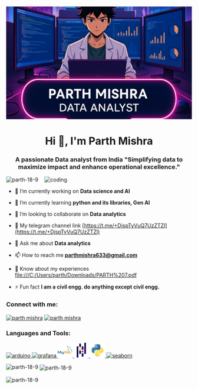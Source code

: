 ![logo](https://github.com/parth-18-9/parth-18-9/blob/main/Untitled%20design%20(1).png?raw=true)
<h1 align="center">Hi 👋, I'm Parth Mishra</h1>
<h3 align="center">A passionate Data analyst from India "Simplifying data to maximize impact and enhance operational excellence."</h3>
<img align="right" alt="coding" width="400" src="https://th.bing.com/th/id/OIP.gcPMc25ZR7Xq-F-NNF1v1wHaE8?w=768&h=512&rs=1&pid=ImgDetMain">

<p align="left"> <img src="https://komarev.com/ghpvc/?username=parth-18-9&label=Profile%20views&color=0e75b6&style=flat" alt="parth-18-9" /> </p>

- 🔭 I’m currently working on **Data science and AI**

- 🌱 I’m currently learning **python and its libraries, Gen AI**

- 👯 I’m looking to collaborate on **Data analytics**

- 📝 My telegram channel link [https://t.me/+DjspTyVuQ7UzZTZl](https://t.me/+DjspTyVuQ7UzZTZl)

- 💬 Ask me about **Data analytics**

- 📫 How to reach me **parthmishra633@gmail.com**

- 📄 Know about my experiences [file:///C:/Users/parth/Downloads/PARTH%207.pdf](file:///C:/Users/parth/Downloads/PARTH%207.pdf)

- ⚡ Fun fact **I am a civil engg. do anything except civil engg.**

<h3 align="left">Connect with me:</h3>
<p align="left">
<a href="https://linkedin.com/in/parth mishra" target="blank"><img align="center" src="https://raw.githubusercontent.com/rahuldkjain/github-profile-readme-generator/master/src/images/icons/Social/linked-in-alt.svg" alt="parth mishra" height="30" width="40" /></a>
<a href="https://kaggle.com/parth mishra" target="blank"><img align="center" src="https://raw.githubusercontent.com/rahuldkjain/github-profile-readme-generator/master/src/images/icons/Social/kaggle.svg" alt="parth mishra" height="30" width="40" /></a>
</p>

<h3 align="left">Languages and Tools:</h3>
<p align="left"> <a href="https://www.arduino.cc/" target="_blank" rel="noreferrer"> <img src="https://cdn.worldvectorlogo.com/logos/arduino-1.svg" alt="arduino" width="40" height="40"/> </a> <a href="https://grafana.com" target="_blank" rel="noreferrer"> <img src="https://www.vectorlogo.zone/logos/grafana/grafana-icon.svg" alt="grafana" width="40" height="40"/> </a> <a href="https://www.mysql.com/" target="_blank" rel="noreferrer"> <img src="https://raw.githubusercontent.com/devicons/devicon/master/icons/mysql/mysql-original-wordmark.svg" alt="mysql" width="40" height="40"/> </a> <a href="https://pandas.pydata.org/" target="_blank" rel="noreferrer"> <img src="https://raw.githubusercontent.com/devicons/devicon/2ae2a900d2f041da66e950e4d48052658d850630/icons/pandas/pandas-original.svg" alt="pandas" width="40" height="40"/> </a> <a href="https://www.python.org" target="_blank" rel="noreferrer"> <img src="https://raw.githubusercontent.com/devicons/devicon/master/icons/python/python-original.svg" alt="python" width="40" height="40"/> </a> <a href="https://seaborn.pydata.org/" target="_blank" rel="noreferrer"> <img src="https://seaborn.pydata.org/_images/logo-mark-lightbg.svg" alt="seaborn" width="40" height="40"/> </a> </p>

<p><img align="left" src="https://github-readme-stats.vercel.app/api/top-langs?username=parth-18-9&show_icons=true&locale=en&layout=compact" alt="parth-18-9" /></p>

<p>&nbsp;<img align="center" src="https://github-readme-stats.vercel.app/api?username=parth-18-9&show_icons=true&locale=en" alt="parth-18-9" /></p>

<p><img align="center" src="https://github-readme-streak-stats.herokuapp.com/?user=parth-18-9&" alt="parth-18-9" /></p>
